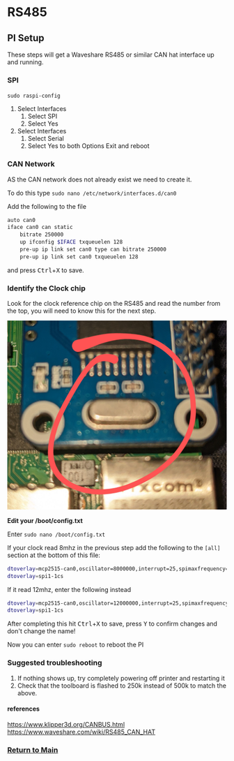 # RS485

## **PI Setup**

These steps will get a Waveshare RS485 or similar CAN hat interface up and running.

### **SPI**

`sudo raspi-config`

1. Select Interfaces
   1. Select SPI
   1. Select Yes
1. Select Interfaces
   1. Select Serial
   1. Select Yes to both Options
Exit and reboot

### **CAN Network**

AS the CAN network does not already exist we need to create it.

To do this type ` sudo nano /etc/network/interfaces.d/can0 `

Add the following to the file

```bash
auto can0
iface can0 can static
    bitrate 250000
    up ifconfig $IFACE txqueuelen 128
    pre-up ip link set can0 type can bitrate 250000 
    pre-up ip link set can0 txqueuelen 128
```

and press <kbd>Ctrl</kbd>+<kbd>X</kbd> to save.


### **Identify the Clock chip**

Look for the clock reference chip on the RS485 and read the number from the top, you will need to know this for the next step.

![../images/waveshare_clock.jpg](../images/waveshare_clock.jpg)


**Edit your /boot/config.txt**

Enter `sudo nano /boot/config.txt`

If your clock read 8mhz in the previous step add the following to the `[all]` section at the bottom of this file:

```bash
dtoverlay=mcp2515-can0,oscillator=8000000,interrupt=25,spimaxfrequency=1000000
dtoverlay=spi1-1cs
```

If it read 12mhz, enter the following instead
```bash
dtoverlay=mcp2515-can0,oscillator=12000000,interrupt=25,spimaxfrequency=2000000
dtoverlay=spi1-1cs
```
After completing this hit <kbd>Ctrl</kbd>+<kbd>X</kbd> to save, press <kbd>Y</kbd> to confirm changes and don't change the name!

Now you can enter `sudo reboot` to reboot the PI

### Suggested troubleshooting

1. If nothing shows up, try completely powering off printer and restarting it
2. Check that the toolboard is flashed to 250k instead of 500k to match the above.

#### references

https://www.klipper3d.org/CANBUS.html
https://www.waveshare.com/wiki/RS485_CAN_HAT

### [Return to Main](../readme.md)
